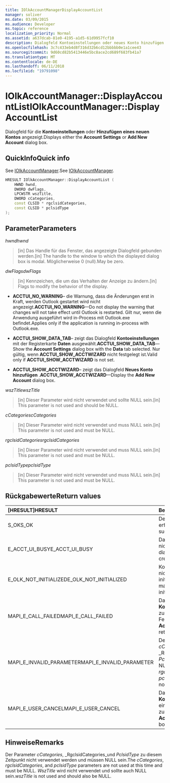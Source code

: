 ```yaml
---
title: IOlkAccountManagerDisplayAccountList
manager: soliver
ms.date: 03/09/2015
ms.audience: Developer
ms.topic: reference
localization_priority: Normal
ms.assetid: a637dcab-81e0-4195-a1d5-61d9957fcf10
description: Dialogfeld Kontoeinstellungen oder neues Konto hinzufügen angezeigt.
ms.openlocfilehash: 3c7c433eb4d8f316d32b6cd12bbbbb0e1a1cee43
ms.sourcegitcommit: 9d60cd82b5413446e5bc8ace2cd689f683fb41a7
ms.translationtype: MT
ms.contentlocale: de-DE
ms.lasthandoff: 06/11/2018
ms.locfileid: "19791098"
---
```

# <a name="iolkaccountmanagerdisplayaccountlist"></a><span data-ttu-id="f06c2-103">IOlkAccountManager::DisplayAccountList</span><span class="sxs-lookup"><span data-stu-id="f06c2-103">IOlkAccountManager::DisplayAccountList</span></span>

<span data-ttu-id="f06c2-104">Dialogfeld für die **Kontoeinstellungen** oder **Hinzufügen eines neuen Kontos** angezeigt.</span><span class="sxs-lookup"><span data-stu-id="f06c2-104">Displays either the **Account Settings** or **Add New Account** dialog box.</span></span> 
  
## <a name="quick-info"></a><span data-ttu-id="f06c2-105">QuickInfo</span><span class="sxs-lookup"><span data-stu-id="f06c2-105">Quick info</span></span>

<span data-ttu-id="f06c2-106">See [IOlkAccountManager](iolkaccountmanager.md).</span><span class="sxs-lookup"><span data-stu-id="f06c2-106">See [IOlkAccountManager](iolkaccountmanager.md).</span></span>
  
```cpp
HRESULT IOlkAccountManager::DisplayAccountList ( 
    HWND hwnd,
    DWORD dwFlags,
    LPCWSTR wszTitle,
    DWORD cCategories,
    const CLSID * rgclsidCategories,
    const CLSID * pclsidType
);

```

## <a name="parameters"></a><span data-ttu-id="f06c2-107">Parameter</span><span class="sxs-lookup"><span data-stu-id="f06c2-107">Parameters</span></span>

<span data-ttu-id="f06c2-108">_hwnd_</span><span class="sxs-lookup"><span data-stu-id="f06c2-108">_hwnd_</span></span>
  
> <span data-ttu-id="f06c2-109">[in] Das Handle für das Fenster, das angezeigte Dialogfeld gebunden werden.</span><span class="sxs-lookup"><span data-stu-id="f06c2-109">[in] The handle to the window to which the displayed dialog box is modal.</span></span> <span data-ttu-id="f06c2-110">Möglicherweise 0 (null).</span><span class="sxs-lookup"><span data-stu-id="f06c2-110">May be zero.</span></span>
    
<span data-ttu-id="f06c2-111">_dwFlags_</span><span class="sxs-lookup"><span data-stu-id="f06c2-111">_dwFlags_</span></span>
  
> <span data-ttu-id="f06c2-112">[in] Kennzeichen, die um das Verhalten der Anzeige zu ändern.</span><span class="sxs-lookup"><span data-stu-id="f06c2-112">[in] Flags to modify the behavior of the display.</span></span> 
    
   - <span data-ttu-id="f06c2-113">**ACCTUI_NO_WARNING**– die Warnung, dass die Änderungen erst in Kraft, werden Outlook gestartet wird nicht angezeigt.</span><span class="sxs-lookup"><span data-stu-id="f06c2-113">**ACCTUI_NO_WARNING**—Do not display the warning that changes will not take effect until Outlook is restarted.</span></span> <span data-ttu-id="f06c2-114">Gilt nur, wenn die Anwendung ausgeführt wird in-Process mit Outlook.exe befindet.</span><span class="sxs-lookup"><span data-stu-id="f06c2-114">Applies only if the application is running in-process with Outlook.exe.</span></span>
    
   - <span data-ttu-id="f06c2-115">**ACCTUI_SHOW_DATA_TAB**– zeigt das Dialogfeld **Kontoeinstellungen** mit der Registerkarte **Daten** ausgewählt.</span><span class="sxs-lookup"><span data-stu-id="f06c2-115">**ACCTUI_SHOW_DATA_TAB**—Show the **Account Settings** dialog box with the **Data** tab selected.</span></span> <span data-ttu-id="f06c2-116">Nur gültig, wenn **ACCTUI_SHOW_ACCTWIZARD** nicht festgelegt ist.</span><span class="sxs-lookup"><span data-stu-id="f06c2-116">Valid only if **ACCTUI_SHOW_ACCTWIZARD** is not set.</span></span> 
    
   - <span data-ttu-id="f06c2-117">**ACCTUI_SHOW_ACCTWIZARD**– zeigt das Dialogfeld **Neues Konto hinzufügen** .</span><span class="sxs-lookup"><span data-stu-id="f06c2-117">**ACCTUI_SHOW_ACCTWIZARD**—Display the **Add New Account** dialog box.</span></span> 
    
<span data-ttu-id="f06c2-118">_wszTitle_</span><span class="sxs-lookup"><span data-stu-id="f06c2-118">_wszTitle_</span></span>
  
> <span data-ttu-id="f06c2-119">[in] Dieser Parameter wird nicht verwendet und sollte NULL sein.</span><span class="sxs-lookup"><span data-stu-id="f06c2-119">[in] This parameter is not used and should be NULL.</span></span>
    
<span data-ttu-id="f06c2-120">_cCategories_</span><span class="sxs-lookup"><span data-stu-id="f06c2-120">_cCategories_</span></span>
  
> <span data-ttu-id="f06c2-121">[in] Dieser Parameter wird nicht verwendet und muss NULL sein.</span><span class="sxs-lookup"><span data-stu-id="f06c2-121">[in] This parameter is not used and must be NULL.</span></span> 
    
<span data-ttu-id="f06c2-122">_rgclsidCategories_</span><span class="sxs-lookup"><span data-stu-id="f06c2-122">_rgclsidCategories_</span></span>
  
> <span data-ttu-id="f06c2-123">[in] Dieser Parameter wird nicht verwendet und muss NULL sein.</span><span class="sxs-lookup"><span data-stu-id="f06c2-123">[in] This parameter is not used and must be NULL.</span></span>
    
<span data-ttu-id="f06c2-124">_pclsidType_</span><span class="sxs-lookup"><span data-stu-id="f06c2-124">_pclsidType_</span></span>
  
> <span data-ttu-id="f06c2-125">[in] Dieser Parameter wird nicht verwendet und muss NULL sein.</span><span class="sxs-lookup"><span data-stu-id="f06c2-125">[in] This parameter is not used and must be NULL.</span></span>
    
## <a name="return-values"></a><span data-ttu-id="f06c2-126">Rückgabewerte</span><span class="sxs-lookup"><span data-stu-id="f06c2-126">Return values</span></span>

|<span data-ttu-id="f06c2-127">**[HRESULT]**</span><span class="sxs-lookup"><span data-stu-id="f06c2-127">**HRESULT**</span></span>|<span data-ttu-id="f06c2-128">**Beschreibung**</span><span class="sxs-lookup"><span data-stu-id="f06c2-128">**Description**</span></span>|
|:-----|:-----|
|<span data-ttu-id="f06c2-129">S_OK</span><span class="sxs-lookup"><span data-stu-id="f06c2-129">S_OK</span></span>  <br/> |<span data-ttu-id="f06c2-130">Der Aufruf war erfolgreich.</span><span class="sxs-lookup"><span data-stu-id="f06c2-130">The call was successful.</span></span>  <br/> |
|<span data-ttu-id="f06c2-131">E_ACCT_UI_BUSY</span><span class="sxs-lookup"><span data-stu-id="f06c2-131">E_ACCT_UI_BUSY</span></span>  <br/> |<span data-ttu-id="f06c2-132">Das Dialogfeld konnte nicht erstellt werden.</span><span class="sxs-lookup"><span data-stu-id="f06c2-132">The dialog box could not be created.</span></span>  <br/> |
|<span data-ttu-id="f06c2-133">E_OLK_NOT_INITIALIZED</span><span class="sxs-lookup"><span data-stu-id="f06c2-133">E_OLK_NOT_INITIALIZED</span></span>  <br/> |<span data-ttu-id="f06c2-134">Konto-Manager wurde nicht für die Verwendung initialisiert.</span><span class="sxs-lookup"><span data-stu-id="f06c2-134">The account manager has not been initialized for use.</span></span>  <br/> |
|<span data-ttu-id="f06c2-135">MAPI_E_CALL_FAILED</span><span class="sxs-lookup"><span data-stu-id="f06c2-135">MAPI_E_CALL_FAILED</span></span>  <br/> |<span data-ttu-id="f06c2-136">Das Dialogfeld **Neues Konto hinzufügen** zurückgegeben einen Fehler.</span><span class="sxs-lookup"><span data-stu-id="f06c2-136">The **Add New Account** dialog box returned an error.</span></span>  <br/> |
|<span data-ttu-id="f06c2-137">MAPI_E_INVALID_PARAMETER</span><span class="sxs-lookup"><span data-stu-id="f06c2-137">MAPI_E_INVALID_PARAMETER</span></span>  <br/> |<span data-ttu-id="f06c2-138">Der Parameter _cCategories_, _RgclsidCategories_oder _PclsidType_ ist ungleich NULL.</span><span class="sxs-lookup"><span data-stu-id="f06c2-138">The  _cCategories_,  _rgclsidCategories_, or  _pclsidType_ parameter is non-NULL.</span></span>  <br/> |
|<span data-ttu-id="f06c2-139">MAPI_E_USER_CANCEL</span><span class="sxs-lookup"><span data-stu-id="f06c2-139">MAPI_E_USER_CANCEL</span></span>  <br/> |<span data-ttu-id="f06c2-140">Das Dialogfeld **Kontoeinstellungen** hat einen Fehler zurückgegeben.</span><span class="sxs-lookup"><span data-stu-id="f06c2-140">The **Account Settings** dialog box returned an error.</span></span>  <br/> |
   
## <a name="remarks"></a><span data-ttu-id="f06c2-141">Hinweise</span><span class="sxs-lookup"><span data-stu-id="f06c2-141">Remarks</span></span>

<span data-ttu-id="f06c2-142">Der Parameter _cCategories_, _RgclsidCategories_und _PclsidType_ zu diesem Zeitpunkt nicht verwendet werden und müssen NULL sein.</span><span class="sxs-lookup"><span data-stu-id="f06c2-142">The  _cCategories_,  _rgclsidCategories_, and  _pclsidType_ parameters are not used at this time and must be NULL.</span></span>  <span data-ttu-id="f06c2-143">_WszTitle_ wird nicht verwendet und sollte auch NULL sein.</span><span class="sxs-lookup"><span data-stu-id="f06c2-143">_wszTitle_ is not used and should also be NULL.</span></span> 
  

